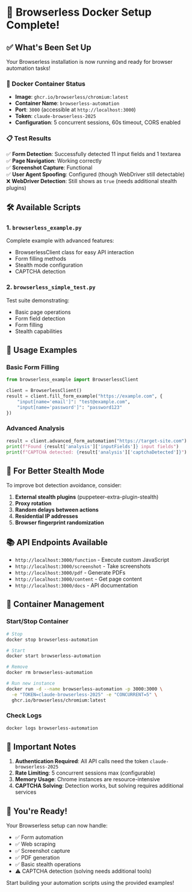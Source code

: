 # 🚀 Browserless Docker Setup Complete!

## ✅ What's Been Set Up

Your Browserless installation is now running and ready for browser automation tasks!

### 🐳 Docker Container Status
- **Image**: `ghcr.io/browserless/chromium:latest`
- **Container Name**: `browserless-automation`
- **Port**: `3000` (accessible at `http://localhost:3000`)
- **Token**: `claude-browserless-2025`
- **Configuration**: 5 concurrent sessions, 60s timeout, CORS enabled

### 📋 Test Results
✅ **Form Detection**: Successfully detected 11 input fields and 1 textarea  
✅ **Page Navigation**: Working correctly  
✅ **Screenshot Capture**: Functional  
✅ **User Agent Spoofing**: Configured (though WebDriver still detectable)  
❌ **WebDriver Detection**: Still shows as `true` (needs additional stealth plugins)

## 🛠️ Available Scripts

### 1. `browserless_example.py`
Complete example with advanced features:
- BrowserlessClient class for easy API interaction
- Form filling methods
- Stealth mode configuration
- CAPTCHA detection

### 2. `browserless_simple_test.py`
Test suite demonstrating:
- Basic page operations
- Form field detection
- Form filling
- Stealth capabilities

## 🎯 Usage Examples

### Basic Form Filling
```python
from browserless_example import BrowserlessClient

client = BrowserlessClient()
result = client.fill_form_example("https://example.com", {
    "input[name='email']": "test@example.com",
    "input[name='password']": "password123"
})
```

### Advanced Analysis
```python
result = client.advanced_form_automation("https://target-site.com")
print(f"Found {result['analysis']['inputFields']} input fields")
print(f"CAPTCHA detected: {result['analysis']['captchaDetected']}")
```

## 🔐 For Better Stealth Mode

To improve bot detection avoidance, consider:

1. **External stealth plugins** (puppeteer-extra-plugin-stealth)
2. **Proxy rotation**
3. **Random delays between actions**
4. **Residential IP addresses**
5. **Browser fingerprint randomization**

## 📚 API Endpoints Available

- `http://localhost:3000/function` - Execute custom JavaScript
- `http://localhost:3000/screenshot` - Take screenshots
- `http://localhost:3000/pdf` - Generate PDFs
- `http://localhost:3000/content` - Get page content
- `http://localhost:3000/docs` - API documentation

## 🔧 Container Management

### Start/Stop Container
```bash
# Stop
docker stop browserless-automation

# Start
docker start browserless-automation

# Remove
docker rm browserless-automation

# Run new instance
docker run -d --name browserless-automation -p 3000:3000 \
  -e "TOKEN=claude-browserless-2025" -e "CONCURRENT=5" \
  ghcr.io/browserless/chromium:latest
```

### Check Logs
```bash
docker logs browserless-automation
```

## 🚨 Important Notes

1. **Authentication Required**: All API calls need the token `claude-browserless-2025`
2. **Rate Limiting**: 5 concurrent sessions max (configurable)
3. **Memory Usage**: Chrome instances are resource-intensive
4. **CAPTCHA Solving**: Detection works, but solving requires additional services

## 🎉 You're Ready!

Your Browserless setup can now handle:
- ✅ Form automation
- ✅ Web scraping
- ✅ Screenshot capture
- ✅ PDF generation
- ✅ Basic stealth operations
- ⚠️ CAPTCHA detection (solving needs additional tools)

Start building your automation scripts using the provided examples!